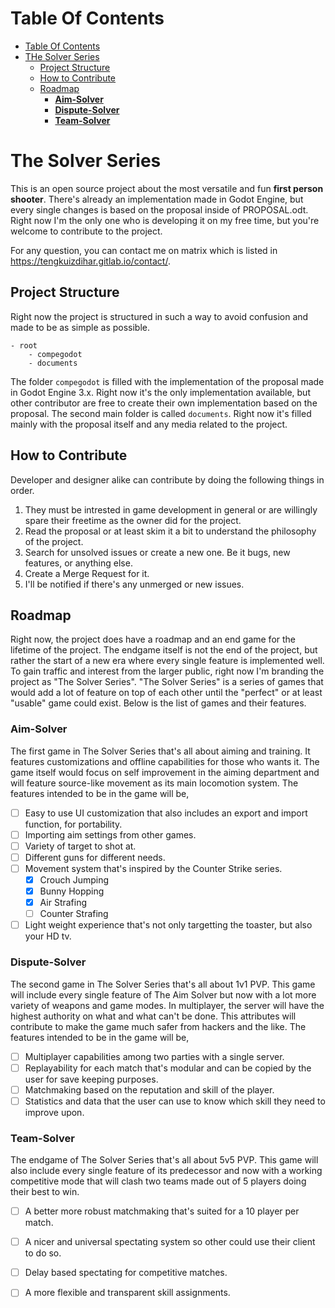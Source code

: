 # Table Of Contents
- [Table Of Contents](#table-of-contents)
- [THe Solver Series](#the-solver-series)
  - [Project Structure](#project-structure)
  - [How to Contribute](#how-to-contribute)
  - [Roadmap](#roadmap)
    - [**Aim-Solver**](#aim-solver)
    - [**Dispute-Solver**](#dispute-solver)
    - [**Team-Solver**](#team-solver)

# The Solver Series

This is an open source project about the most versatile and fun **first person shooter**. There's already an implementation made in Godot Engine, but every single changes is based on the proposal inside of PROPOSAL.odt. Right now I'm the only one who is developing it on my free time, but you're welcome to contribute to the project.

For any question, you can contact me on matrix which is listed in https://tengkuizdihar.gitlab.io/contact/.

## Project Structure

Right now the project is structured in such a way to avoid confusion and made to be as simple as possible.

```
- root
    - compegodot
    - documents
```

The folder `compegodot` is filled with the implementation of the proposal made in Godot Engine 3.x. Right now it's the only implementation available, but other contributor are free to create their own implementation based on the proposal. The second main folder is called `documents`. Right now it's filled mainly with the proposal itself and any media related to the project.

## How to Contribute

Developer and designer alike can contribute by doing the following things in order.
1. They must be intrested in game development in general or are willingly spare their freetime as the owner did for the project.
2. Read the proposal or at least skim it a bit to understand the philosophy of the project.
3. Search for unsolved issues or create a new one. Be it bugs, new features, or anything else.
4. Create a Merge Request for it.
5. I'll be notified if there's any unmerged or new issues. 

## Roadmap

Right now, the project does have a roadmap and an end game for the lifetime of the project. The endgame itself is not the end of the project, but rather the start of a new era where every single feature is implemented well. To gain traffic and interest from the larger public, right now I'm branding the project as "The Solver Series". "The Solver Series" is a series of games that would add a lot of feature on top of each other until the "perfect" or at least "usable" game could exist. Below is the list of games and their features.

### **Aim-Solver**

The first game in The Solver Series that's all about aiming and training. It features customizations and offline capabilities for those who wants it. The game itself would focus on self improvement in the aiming department and will feature source-like movement as its main locomotion system. The features intended to be in the game will be,

- [ ] Easy to use UI customization that also includes an export and import function, for portability.
- [ ] Importing aim settings from other games.
- [ ] Variety of target to shot at.
- [ ] Different guns for different needs.
- [ ] Movement system that's inspired by the Counter Strike series.
  - [x] Crouch Jumping
  - [x] Bunny Hopping
  - [x] Air Strafing
  - [ ] Counter Strafing
- [ ] Light weight experience that's not only targetting the toaster, but also your HD tv.

### **Dispute-Solver**

The second game in The Solver Series that's all about 1v1 PVP. This game will include every single feature of The Aim Solver but now with a lot more variety of weapons and game modes. In multiplayer, the server will have the highest authority on what and what can't be done. This attributes will contribute to make the game much safer from hackers and the like. The features intended to be in the game will be,

- [ ] Multiplayer capabilities among two parties with a single server.
- [ ] Replayability for each match that's modular and can be copied by the user for save keeping purposes.
- [ ] Matchmaking based on the reputation and skill of the player.
- [ ] Statistics and data that the user can use to know which skill they need to improve upon.

### **Team-Solver**

The endgame of The Solver Series that's all about 5v5 PVP. This game will also include every single feature of its predecessor and now with a working competitive mode that will clash two teams made out of 5 players doing their best to win. 

- [ ] A better more robust matchmaking that's suited for a 10 player per match.
- [ ] A nicer and universal spectating system so other could use their client to do so.
- [ ] Delay based spectating for competitive matches.
- [ ] A more flexible and transparent skill assignments.

